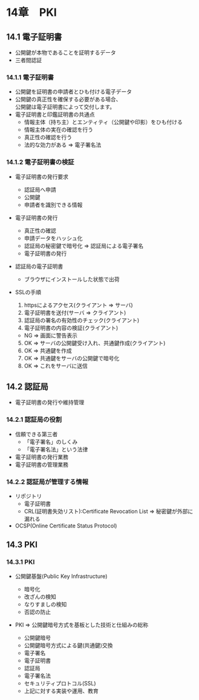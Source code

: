 # 14章　PKI
## 14.1 電子証明書

* 公開鍵が本物であることを証明するデータ
* 三者間認証

### 14.1.1 電子証明書

* 公開鍵を証明書の申請者とひも付ける電子データ
* 公開鍵の真正性を確保する必要がある場合、<br />
公開鍵は電子証明書によって交付します。
* 電子証明書と印鑑証明書の共通点
	* 情報主体（持ち主）とエンティティ（公開鍵や印影）をひも付ける
	* 情報主体の実在の確認を行う
	* 真正性の確認を行う
	* 法的な効力がある => 電子署名法

### 14.1.2 電子証明書の検証

* 電子証明書の発行要求
	* 認証局へ申請
	* 公開鍵
	* 申請者を識別できる情報

* 電子証明書の発行
	* 真正性の確認
	* 申請データをハッシュ化
	* 認証局の秘密鍵で暗号化 => 認証局による電子署名
	* 電子証明書の発行

* 認証局の電子証明書
	* ブラウザにインストールした状態で出荷

* SSLの手順
	1. httpsによるアクセス(クライアント => サーバ)
	2. 電子証明書を送付(サーバ => クライアント)
	3. 認証局の署名の有効性のチェック(クライアント)
	4. 電子証明書の内容の検証(クライアント)
	* NG => 画面に警告表示
	5. OK => サーバの公開鍵受け入れ、共通鍵作成(クライアント)
	6. OK => 共通鍵を作成
	7. OK => 共通鍵をサーバの公開鍵で暗号化
	8. OK => これをサーバに送信

## 14.2 認証局

* 電子証明書の発行や維持管理

### 14.2.1 認証局の役割

* 信頼できる第三者
	* 「電子署名」のしくみ
	* 「電子署名法」という法律
* 電子証明書の発行業務
* 電子証明書の管理業務

### 14.2.2 認証局が管理する情報

* リポジトリ
	* 電子証明書
	* CRL(証明書失効リスト):Certificate Revocation List
		=> 秘密鍵が外部に漏れる
* OCSP(Online Certificate Status Protocol)

## 14.3 PKI
### 14.3.1 PKI

* 公開鍵基盤(Public Key Infrastructure)
	* 暗号化
	* 改ざんの検知
	* なりすましの検知
	* 否認の防止

* PKI => 公開鍵暗号方式を基板とした技術と仕組みの総称
	* 公開鍵暗号
	* 公開鍵暗号方式による鍵(共通鍵)交換 
	* 電子署名
	* 電子証明書
	* 認証局
	* 電子署名法
	* セキュリティプロトコル(SSL)
	* 上記に対する実装や運用、教育
